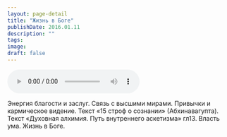 ```yaml
---
layout: page-detail
title: "Жизнь в Боге"
publishDate: 2016.01.11
description: ""
tags:
image:
draft: false
---
```


<audio title="2016.01.11 - Жизнь в Боге.mp3" src="https://filer-api.advayta.org/v1.0/public/files/74765" controls=""></audio>

 Энергия благости и заслуг. Связь с высшими мирами. Привычки и кармическое видение. Текст «15 строф о сознании» (Абхинавагупта). Текст «Духовная алхимия. Путь внутреннего аскетизма» гл13\. Власть ума. Жизнь в Боге. 

  
